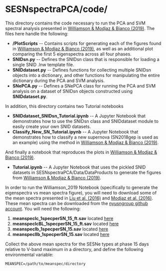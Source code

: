 # SESNspectraPCA/code/

This directory contains the code necessary to run the PCA and SVM spectral analysis presented in [Williamson & Modjaz & Bianco (2019)](https://arxiv.org/abs/1903.06815). The files here handle the following:

- <b>/PlotScripts</b> -- Contains scripts for generating each of the figures found in [Williamson & Modjaz & Bianco (2019)](https://arxiv.org/abs/1903.06815), as well as an additional plot comparing the first 5 eigenspectra across all four phases.
- <b>SNIDsn.py</b> -- Defines the SNIDsn class that is responsible for loading a single SNID .lnw template file.  
- <b>SNIDdataset.py</b> -- Defines functions for collecting multiple SNIDsn objects into a dictionary, and other functions for manipulating the entire dictionary during the PCA and SVM analysis.
- <b>SNePCA.py</b> -- Defines a SNePCA class for running the PCA and SVM analysis on a dataset of SNIDsn objects constructed using <b>SNIDdataset.py</b>.

In addition, this directory contains two Tutorial notebooks
- <b>SNIDdataset_SNIDsn_Tutorial.ipynb</b> -- A Jupyter Notebook that demonstrates how to use the SNIDsn class and SNIDdataset module to easily create your own SNID datasets.
- <b>Classify_New_SN_Tutorial.ipynb</b> -- A Jupyter Notebook that demonstrates how to classify a new supernova (SN2018gep is used as an example) using the method in [Williamson & Modjaz & Bianco (2019)](https://arxiv.org/abs/1903.06815).

And finally a notebook that reproduces the plots in [Williamson & Modjaz & Bianco (2019)](https://arxiv.org/abs/1903.06815).
- <b>Tutorial.ipynb</b> -- A Jupyter Notebook that uses the pickled SNID datasets in SESNspectraPCA/Data/DataProducts to generate the figures from [Williamson & Modjaz & Bianco (2019)](https://arxiv.org/abs/1903.06815). 

In order to run the Williamson_2019 Notebook (specifically to generate the eigenspectra vs mean spectra figure), you will need to download some of the mean spectra presented in [Liu et al. (2016)](http://adsabs.harvard.edu/abs/2016ApJ...827...90L) and [Modjaz et al. (2016)](http://adsabs.harvard.edu/abs/2016ApJ...832..108M). These mean spectra can be downloaded from the [nyusngroup github account](https://github.com/nyusngroup). You will need the following:

1. <b>meanspecIc_1specperSN_15_ft.sav</b> located [here](https://github.com/nyusngroup/SESNtemple/tree/master/MeanSpec/meanspIc/OneSpectrumPerSN)
2. <b>meanspecIcBL_1specperSN_15_ft.sav</b> located [here](https://github.com/nyusngroup/SESNtemple/tree/master/MeanSpec/meanspIcBL/OneSpectrumPerSN)
3. <b>meanspecIb_1specperSN_15.sav</b> located [here](https://github.com/nyusngroup/SESNtemple/tree/master/MeanSpec/meanspIb/OneSpectrumPerSN)
4. <b>meanspecIIb_1specperSN_15.sav</b> located [here](https://github.com/nyusngroup/SESNtemple/tree/master/MeanSpec/meanspIIb/OneSpectrumPerSN)

Collect the above mean spectra for the SESNe types at phase 15 days relative to V-band maximum in a directory, and define the following environmental variable:

`MEANSPEC=/path/to/meanspec/directory`



